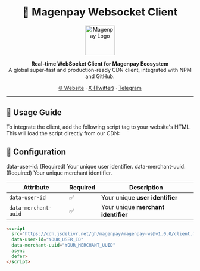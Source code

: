 <h1 align="center">🧩 Magenpay Websocket Client</h1>

<p align="center">
  <img src="https://magenpay.com/_nuxt/magenpay_logo.D4eZEL4F.png" height="80" alt="Magenpay Logo"/>
</p>

<p align="center">
  <strong>Real-time WebSocket Client for Magenpay Ecosystem</strong><br/>
  A global super-fast and production-ready CDN client, integrated with NPM and GitHub.
</p>

<p align="center">
  <a href="https://www.magenpay.com">🌐 Website</a> · 
  <a href="https://x.com/magenpay">X (Twitter)</a> · 
  <a href="https://t.me/magenpay">Telegram</a>
</p>

<hr/>

## 🚀 Usage Guide

To integrate the client, add the following script tag to your website's HTML.  
This will load the script directly from our CDN:

## 🔧 Configuration

data-user-id: (Required) Your unique user identifier.
data-merchant-uuid: (Required) Your unique merchant identifier.

| Attribute            | Required | Description                         |
| -------------------- | -------- | ----------------------------------- |
| `data-user-id`       | ✅        | Your unique **user identifier**     |
| `data-merchant-uuid` | ✅        | Your unique **merchant identifier** |


```html
<script 
  src="https://cdn.jsdelivr.net/gh/magenpay/magenpay-ws@v1.0.0/client.min.js"
  data-user-id="YOUR_USER_ID"
  data-merchant-uuid="YOUR_MERCHANT_UUID"
  async 
  defer>
</script>

